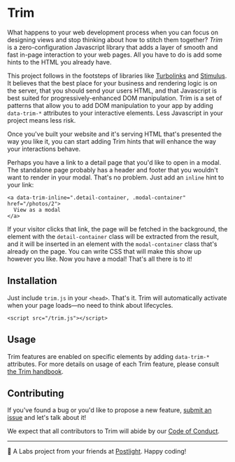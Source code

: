 # Trim

What happens to your web development process when you can focus on designing views and stop thinking about how to stitch them together? *Trim* is a zero-configuration Javascript library that adds a layer of smooth and fast in-page interaction to your web pages. All you have to do is add some hints to the HTML you already have.

This project follows in the footsteps of libraries like [Turbolinks](https://github.com/turbolinks/turbolinks/) and [Stimulus](https://stimulusjs.org). It believes that the best place for your business and rendering logic is on the server, that you should send your users HTML, and that Javascript is best suited for progressively-enhanced DOM manipulation. Trim is a set of patterns that allow you to add DOM manipulation to your app by adding `data-trim-*` attributes to your interactive elements. Less Javascript in your project means less risk.

Once you've built your website and it's serving HTML that's presented the way you like it, you can start adding Trim hints that will enhance the way your interactions behave.

Perhaps you have a link to a detail page that you'd like to open in a modal. The standalone page probably has a header and footer that you wouldn't want to render in your modal. That's no problem. Just add an `inline` hint to your link:

```
<a data-trim-inline=".detail-container, .modal-container" href="/photos/2">
  View as a modal
</a>
```

If your visitor clicks that link, the page will be fetched in the background, the element with the `detail-container` class will be extracted from the result, and it will be inserted in an element with the `modal-container` class that's already on the page. You can write CSS that will make this show up however you like. Now you have a modal! That's all there is to it!

## Installation

Just include `trim.js` in your `<head>`. That's it. Trim will automatically activate when your page loads—no need to think about lifecycles.

```
<script src="/trim.js"></script>
```

## Usage

Trim features are enabled on specific elements by adding `data-trim-*` attributes. For more details on usage of each Trim feature, please consult [the Trim handbook](https://postlight.github.io/trim).

## Contributing

If you've found a bug or you'd like to propose a new feature, [submit an issue](https://github.com/postlight/trim/issues) and let's talk about it!

We expect that all contributors to Trim will abide by our [Code of Conduct](CODE_OF_CONDUCT.md).

---

🔬 A Labs project from your friends at [Postlight](https://postlight.com). Happy coding!
